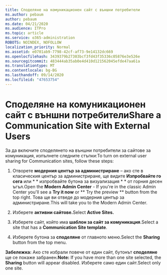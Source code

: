 ```yaml
---
title: Споделяне на комуникационен сайт с външни потребители
ms.author: pebaum
author: pebaum
ms.date: 04/21/2020
ms.audience: ITPro
ms.topic: article
ms.service: o365-administration
ROBOTS: NOINDEX, NOFOLLOW
localization_priority: Normal
ms.assetid: e0701ab9-7798-42cf-af73-9e14132dc669
ms.openlocfilehash: 3439379b27303bcf3fd43f35336c05876e3e526e
ms.sourcegitcommit: 483444ab35ab0e4d410d121562045efde47aa61a
ms.translationtype: MT
ms.contentlocale: bg-BG
ms.lasthandoff: 09/14/2020
ms.locfileid: "47653754"
---
```

# <a name="share-a-communication-site-with-external-users"></a><span data-ttu-id="2f637-102">Споделяне на комуникационен сайт с външни потребители</span><span class="sxs-lookup"><span data-stu-id="2f637-102">Share a Communication Site with External Users</span></span>

<span data-ttu-id="2f637-103">За да включите споделянето на външни потребители за сайтове за комуникация, изпълнете следните стъпки:</span><span class="sxs-lookup"><span data-stu-id="2f637-103">To turn on external user sharing for Communication sites, follow these steps:</span></span> 
  
1. <span data-ttu-id="2f637-104">Отворете **модерния център за администриране** – ако сте в класическия център за администриране, ще видите **Изпробвайте го сега** или \* \* изпробвайте бутона за визуализация \* \* от горния десен ъгъл.</span><span class="sxs-lookup"><span data-stu-id="2f637-104">Open the **Modern Admin Center** - If you're in the classic Admin Center you'll see a **Try it now** or \*\* Try the preview \*\* button from the top right.</span></span> <span data-ttu-id="2f637-105">Това ще ви отведе до модерния център за администриране.</span><span class="sxs-lookup"><span data-stu-id="2f637-105">This will take you to the Modern Admin Center.</span></span> 
  
2. <span data-ttu-id="2f637-106">Изберете **активни сайтове.**</span><span class="sxs-lookup"><span data-stu-id="2f637-106">Select **Active Sites.**</span></span>
  
3. <span data-ttu-id="2f637-107">Изберете сайт, който има **шаблон за сайт за комуникация**.</span><span class="sxs-lookup"><span data-stu-id="2f637-107">Select a site that has a **Communication Site template**.</span></span> 
  
4. <span data-ttu-id="2f637-108">Изберете бутона за **споделяне** от главното меню.</span><span class="sxs-lookup"><span data-stu-id="2f637-108">Select the **Sharing** button from the top menu.</span></span> 
  
 <span data-ttu-id="2f637-109">**Забележка:** Ако сте избрали повече от един сайт, бутонът **споделяне** ще се покаже забранен.</span><span class="sxs-lookup"><span data-stu-id="2f637-109">**Note:** If you have more than one site selected, the **Sharing** button will appear disabled.</span></span> <span data-ttu-id="2f637-110">Изберете само един сайт.</span><span class="sxs-lookup"><span data-stu-id="2f637-110">Select only one site.</span></span> 
  

